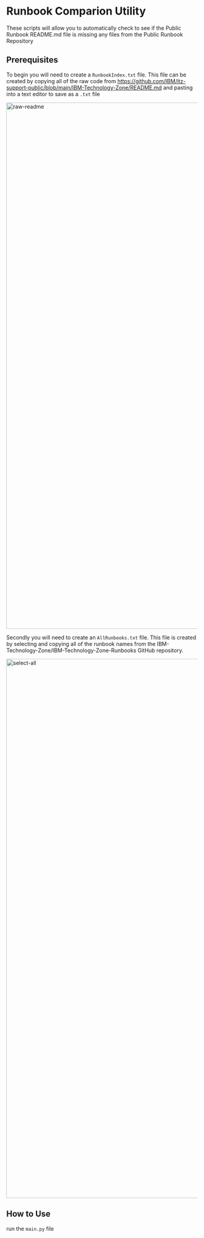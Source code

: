 # Runbook Comparion Utility
These scripts will allow you to automatically check to see if the Public Runbook README.md file is missing any files from the Public Runbook Repository

## Prerequisites

To begin you will need to create a `RunbookIndex.txt` file. This file can be created by copying all of the raw code from https://github.com/IBM/itz-support-public/blob/main/IBM-Technology-Zone/README.md and pasting into a text editor to save as a `.txt` file 

<img width="1387" alt="raw-readme" src="https://github.com/joshshiman/RunbookComparisonUtility/assets/146133452/7c5a09b5-56d0-465a-b12a-37676c82a055">

Secondly you will need to create an `AllRunbooks.txt` file. This file is created by selecting and copying all of the runbook names from the IBM-Technology-Zone/IBM-Technology-Zone-Runbooks GitHub repository.

<img width="1421" alt="select-all" src="https://github.com/joshshiman/RunbookComparisonUtility/assets/146133452/09eaf376-34d8-4858-a46f-4dafce1dddf6">

## How to Use

run the `main.py` file
